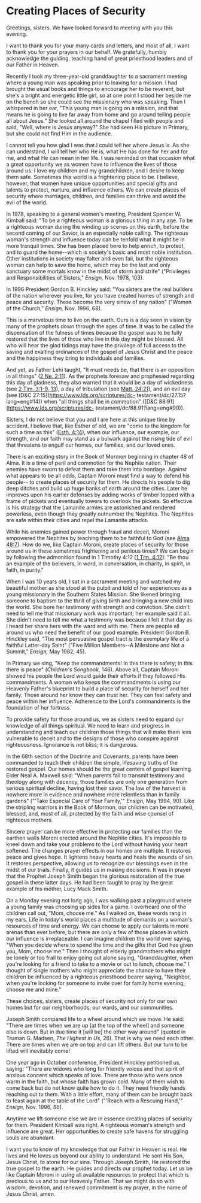 # Creating Places of Security

Greetings, sisters. We have looked forward to meeting with you this evening.

I want to thank you for your many cards and letters, and most of all, I want
to thank you for your prayers in our behalf. We gratefully, humbly acknowledge
the guiding, teaching hand of great priesthood leaders and of our Father in
Heaven.

Recently I took my three-year-old granddaughter to a sacrament meeting where a
young man was speaking prior to leaving for a mission. I had brought the usual
books and things to encourage her to be reverent, but she's a bright and
energetic little girl, so at one point I stood her beside me on the bench so
she could see the missionary who was speaking. Then I whispered in her ear,
"This young man is going on a mission, and that means he is going to live far
away from home and go around telling people all about Jesus." She looked all
around the chapel filled with people and said, "Well, where is Jesus anyway?"
She had seen His picture in Primary, but she could not find Him in the
audience.

I cannot tell you how glad I was that I could tell her where Jesus is. As she
can understand, I will tell her who He is, what He has done for her and for
me, and what He can mean in her life. I was reminded on that occasion what a
great opportunity we as women have to influence the lives of those around us.
I love my children and my grandchildren, and I desire to keep them safe.
Sometimes this world is a frightening place to be. I believe, however, that
women have unique opportunities and special gifts and talents to protect,
nurture, and influence others. We can create places of security where
marriages, children, and families can thrive and avoid the evil of the world.

In 1978, speaking to a general women's meeting, President Spencer W. Kimball
said: "To be a righteous woman is a glorious thing in any age. To be a
righteous woman during the winding up scenes on this earth, before the second
coming of our Savior, is an especially noble calling. The righteous woman's
strength and influence today can be tenfold what it might be in more tranquil
times. She has been placed here to help enrich, to protect, and to guard the
home--which is society's basic and most noble institution. Other institutions
in society may falter and even fail, but the righteous woman can help to save
the home, which may be the last and only sanctuary some mortals know in the
midst of storm and strife" ("Privileges and Responsibilities of Sisters,"
_Ensign,_ Nov. 1978, 103).

In 1996 President Gordon B. Hinckley said: "You sisters are the real builders
of the nation wherever you live, for you have created homes of strength and
peace and security. These become the very sinew of any nation" ("Women of the
Church," _Ensign,_ Nov. 1996, 68).

This is a marvelous time to live on the earth. Ours is a day seen in vision by
many of the prophets down through the ages of time. It was to be called the
dispensation of the fulness of times because the gospel was to be fully
restored that the lives of those who live in this day might be blessed. All
who will hear the glad tidings may have the privilege of full access to the
saving and exalting ordinances of the gospel of Jesus Christ and the peace and
the happiness they bring to individuals and families.

And yet, as Father Lehi taught, "It must needs be, that there is an opposition
in all things" ([2 Ne.
2:11](https://www.lds.org/scriptures/bofm/2-ne/2.11?lang=eng#10)). As the
prophets foresaw and prophesied regarding this day of gladness, they also
warned that it would be a day of wickedness (see [2 Tim. 3:1-9,
13](https://www.lds.org/scriptures/nt/2-tim/3.1-9%2C13?lang=eng#0)), a day of
tribulation (see [Matt.
24:21](https://www.lds.org/scriptures/nt/matt/24.21?lang=eng#20)), and an evil
day (see [D&amp;C 27:15](https://www.lds.org/scriptures/dc-
testament/dc/27.15?lang=eng#14)) when "all things shall be in commotion"
([D&amp;C 88:91](https://www.lds.org/scriptures/dc-
testament/dc/88.91?lang=eng#90)).

Sisters, I do not believe that you and I are here at this unique time by
accident. I believe that, like Esther of old, we are "come to the kingdom for
such a time as this" ([Esth.
4:14](https://www.lds.org/scriptures/ot/esth/4.14?lang=eng#13)), when our
influence, our example, our strength, and our faith may stand as a bulwark
against the rising tide of evil that threatens to engulf our homes, our
families, and our loved ones.

There is an exciting story in the Book of Mormon beginning in chapter 48 of
Alma. It is a time of peril and commotion for the Nephite nation. Their
enemies have sworn to defeat them and take them into bondage. Against what
appears to be all odds, Captain Moroni must find a way to defend his people--
to create places of security for them. He directs his people to dig deep
ditches and build up huge banks of earth around the cities. Later he improves
upon his earlier defenses by adding works of timber topped with a frame of
pickets and eventually towers to overlook the pickets. So effective is his
strategy that the Lamanite armies are astonished and rendered powerless, even
though they greatly outnumber the Nephites. The Nephites are safe within their
cities and repel the Lamanite attacks.

While his enemies gained power through fraud and deceit, Moroni empowered the
Nephites by teaching them to be faithful to God (see [Alma
48:7](https://www.lds.org/scriptures/bofm/alma/48.7?lang=eng#6)). How do we,
like Captain Moroni, create places of security for those around us in these
sometimes frightening and perilous times? We can begin by following the
admonition found in 1 Timothy 4:12 [[1 Tim.
4:12](https://www.lds.org/scriptures/nt/1-tim/4.12?lang=eng#11)]: "Be thou an
example of the believers, in word, in conversation, in charity, in spirit, in
faith, in purity."

When I was 10 years old, I sat in a sacrament meeting and watched my beautiful
mother as she stood at the pulpit and told of her experiences as a young
missionary in the Southern States Mission. She likened bringing someone to
baptism to the thrill of giving birth and bringing a new child into the world.
She bore her testimony with strength and conviction. She didn't need to tell
me that missionary work was important; her example said it all. She didn't
need to tell me what a testimony was because I felt it that day as I heard her
share hers with the ward and with me. There are people all around us who need
the benefit of our good example. President Gordon B. Hinckley said, "The most
persuasive gospel tract is the exemplary life of a faithful Latter-day Saint"
("Five Million Members--A Milestone and Not a Summit," _Ensign,_ May 1982,
45).

In Primary we sing, "Keep the commandments! In this there is safety; in this
there is peace" (_Children's Songbook,_ 146). Above all, Captain Moroni showed
his people the Lord would guide their efforts if they followed His
commandments. A woman who keeps the commandments is using our Heavenly
Father's blueprint to build a place of security for herself and her family.
Those around her know they can trust her. They can feel safety and peace
within her influence. Adherence to the Lord's commandments is the foundation
of her fortress.

To provide safety for those around us, we as sisters need to expand our
knowledge of all things spiritual. We need to learn and progress in
understanding and teach our children those things that will make them less
vulnerable to deceit and to the designs of those who conspire against
righteousness. Ignorance is not bliss; it is dangerous.

In the 68th section of the Doctrine and Covenants, parents have been commanded
to teach their children the simple, lifesaving truths of the restored gospel.
Our homes should be the great centers of gospel learning. Elder Neal A.
Maxwell said: "When parents fail to transmit testimony and theology along with
decency, those families are only one generation from serious spiritual
decline, having lost their savor. The law of the harvest is nowhere more in
evidence and nowhere more relentless than in family gardens" ("'Take Especial
Care of Your Family,'" _Ensign,_ May 1994, 90). Like the stripling warriors in
the Book of Mormon, our children can be motivated, blessed, and, most of all,
protected by the faith and wise counsel of righteous mothers.

Sincere prayer can be more effective in protecting our families than the
earthen walls Moroni erected around the Nephite cities. It's impossible to
kneel down and take your problems to the Lord without having your heart
softened. The changes prayer effects in our homes are multiple. It restores
peace and gives hope. It lightens heavy hearts and heals the wounds of sin. It
restores perspective, allowing us to recognize our blessings even in the midst
of our trials. Finally, it guides us in making decisions. It was in prayer
that the Prophet Joseph Smith began the glorious restoration of the true
gospel in these latter days. He had been taught to pray by the great example
of his mother, Lucy Mack Smith.

On a Monday evening not long ago, I was walking past a playground where a
young family was choosing up sides for a game. I overheard one of the children
call out, "Mom, choose me." As I walked on, these words rang in my ears. Life
in today's world places a multitude of demands on a woman's resources of time
and energy. We can choose to apply our talents in more arenas than ever
before, but there are only a few of those places in which our influence is
irreplaceable. I can imagine children the world over saying, "When you decide
where to spend the time and the gifts that God has given you, Mom, choose me."
Then I thought of elderly grandmothers who might be lonely or too frail to
enjoy going out alone saying, "Granddaughter, when you're looking for a friend
to take to a movie or out to lunch, choose me." I thought of single mothers
who might appreciate the chance to have their children be influenced by a
righteous priesthood bearer saying, "Neighbor, when you're looking for someone
to invite over for family home evening, choose me and mine."

These choices, sisters, create places of security not only for our own homes
but for our neighborhoods, our wards, and our communities.

Joseph Smith compared life to a wheel around which we move. He said: "There
are times when we are up [at the top of the wheel] and someone else is down.
But in due time it [will be] the other way around" (quoted in Truman G.
Madsen, _The Highest in Us,_ 26). That is why we need each other. There are
times when we are on top and can lift others. But our turn to be lifted will
inevitably come!

One year ago in October conference, President Hinckley petitioned us, saying:
"There are widows who long for friendly voices and that spirit of anxious
concern which speaks of love. There are those who were once warm in the faith,
but whose faith has grown cold. Many of them wish to come back but do not know
quite how to do it. They need friendly hands reaching out to them. With a
little effort, many of them can be brought back to feast again at the table of
the Lord" ("'Reach with a Rescuing Hand,'" _Ensign,_ Nov. 1996, 86).

Anytime we lift someone else we are in essence creating places of security for
them. President Kimball was right. A righteous woman's strength and influence
are great. Her opportunities to create safe havens for struggling souls are
abundant.

I want you to know of my knowledge that our Father in Heaven is real. He lives
and He loves us beyond our ability to understand. He sent His Son, Jesus
Christ, to atone for our sins. Through Joseph Smith, He restored the true
gospel to the earth. He guides and directs our prophet today. Let us be like
Captain Moroni in using all available resources to protect that which is
precious to us and to our Heavenly Father. That we might do so with wisdom,
devotion, and renewed commitment is my prayer, in the name of Jesus Christ,
amen.

